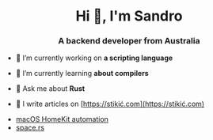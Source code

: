 <h1 align="center">Hi 👋, I'm Sandro</h1>
<h3 align="center">A backend developer from Australia</h3>

- 🔭 I’m currently working on **a scripting language**

- 🌱 I’m currently learning **about compilers**

- 💬 Ask me about **Rust**

- 📝 I write articles on [https://stikić.com](https://stikić.com)

<!-- BLOG-POST-LIST:START -->
- [macOS HomeKit automation](https://stikić.com/macos-homekit-automation/)
- [space.rs](https://stikić.com/space-rs/)
<!-- BLOG-POST-LIST:END -->
